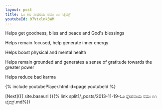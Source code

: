 ```yaml
---
layout: post
title: ಓಂ ಗಿರಿ ಸಾಧನಯ ನಮಃ ೧೧ ಟೈಮ್ಸ್
youtubeId: 07Vtxlnk3WM
---
```

 
 
Helps get goodness, bliss and peace and God's blessings
 
Helps remain focused, help generate inner energy 
 
Helps boost physical and mental health 
 
Helps remain grounded and generates a sense of gratitude towards the greater power 
 
Helps reduce bad karma
 
 
 
 


{% include youtubePlayer.html id=page.youtubeId %}
 
[Next]({{ site.baseurl }}{% link  split1/_posts/2013-11-19-ಓಂ ಸ್ನೇಹನಾಯ ನಮಃ ೧೧ ಟೈಮ್ಸ್.md%})
 
